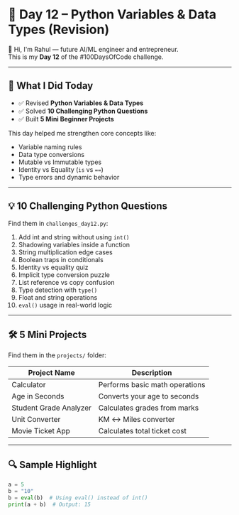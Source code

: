 # 🧠 Day 12 – Python Variables & Data Types (Revision)

👋 Hi, I'm Rahul — future AI/ML engineer and entrepreneur.  
This is my **Day 12** of the #100DaysOfCode challenge.

---

## 📌 What I Did Today

- ✅ Revised **Python Variables & Data Types**
- ✅ Solved **10 Challenging Python Questions**
- ✅ Built **5 Mini Beginner Projects**

This day helped me strengthen core concepts like:
- Variable naming rules
- Data type conversions
- Mutable vs Immutable types
- Identity vs Equality (`is` vs `==`)
- Type errors and dynamic behavior

---

## 💡 10 Challenging Python Questions

Find them in `challenges_day12.py`:

1. Add int and string without using `int()`
2. Shadowing variables inside a function
3. String multiplication edge cases
4. Boolean traps in conditionals
5. Identity vs equality quiz
6. Implicit type conversion puzzle
7. List reference vs copy confusion
8. Type detection with `type()`
9. Float and string operations
10. `eval()` usage in real-world logic

---

## 🛠️ 5 Mini Projects

Find them in the `projects/` folder:

| Project Name | Description |
|--------------|-------------|
| Calculator | Performs basic math operations |
| Age in Seconds | Converts your age to seconds |
| Student Grade Analyzer | Calculates grades from marks |
| Unit Converter | KM ↔ Miles converter |
| Movie Ticket App | Calculates total ticket cost |

---

## 🔍 Sample Highlight

```python
a = 5
b = "10"
b = eval(b)  # Using eval() instead of int()
print(a + b)  # Output: 15
